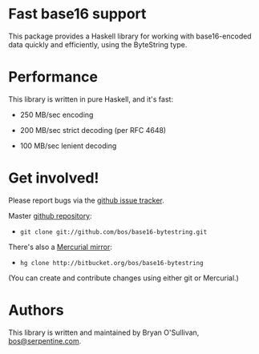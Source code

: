 # Fast base16 support

This package provides a Haskell library for working with base16-encoded
data quickly and efficiently, using the ByteString type.


# Performance

This library is written in pure Haskell, and it's fast:

* 250 MB/sec encoding

* 200 MB/sec strict decoding (per RFC 4648)

* 100 MB/sec lenient decoding


# Get involved!

Please report bugs via the
[github issue tracker](http://github.com/bos/base16-bytestring).

Master [github repository](http://github.com/bos/base16-bytestring):

* `git clone git://github.com/bos/base16-bytestring.git`

There's also a [Mercurial mirror](http://bitbucket.org/bos/base16-bytestring):

* `hg clone http://bitbucket.org/bos/base16-bytestring`

(You can create and contribute changes using either git or Mercurial.)


# Authors

This library is written and maintained by Bryan O'Sullivan,
<bos@serpentine.com>.
